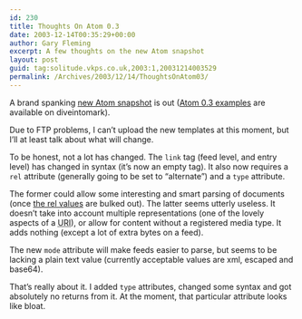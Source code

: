 ```yaml
---
id: 230
title: Thoughts On Atom 0.3
date: 2003-12-14T00:35:29+00:00
author: Gary Fleming
excerpt: A few thoughts on the new Atom snapshot
layout: post
guid: tag:solitude.vkps.co.uk,2003:1,20031214003529
permalink: /Archives/2003/12/14/ThoughtsOnAtom03/
---
```

A brand spanking [new Atom snapshot](http://www.mnot.net/drafts/draft-nottingham-atom-format-02.html) is out ([Atom 0.3 examples](http://diveintomark.org/archives/2003/12/13/atom03) are available on diveintomark).

Due to FTP problems, I can&#8217;t upload the new templates at this moment, but I&#8217;ll at least talk about what will change.

To be honest, not a lot has changed. The `link` tag (feed level, and entry level) has changed in syntax (it&#8217;s now an empty tag). It also now requires a `rel` attribute (generally going to be set to &#8220;alternate&#8221;) and a `type` attribute.

The former could allow some interesting and smart parsing of documents (once [the rel values](http://bitworking.org/projects/atom/draft-gregorio-09.html#rfc.section.5.4.1) are bulked out). The latter seems utterly useless. It doesn&#8217;t take into account multiple representations (one of the lovely aspects of a <acronym title="Uniform Resource Indicator">URI</acronym>), or allow for content without a registered media type. It adds nothing (except a lot of extra bytes on a feed).

The new `mode` attribute will make feeds easier to parse, but seems to be lacking a plain text value (currently acceptable values are xml, escaped and base64).

That&#8217;s really about it. I added `type` attributes, changed some syntax and got absolutely no returns from it. At the moment, that particular attribute looks like bloat.